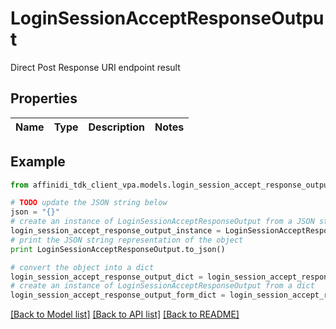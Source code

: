 # LoginSessionAcceptResponseOutput

Direct Post Response URI endpoint result

## Properties

| Name | Type | Description | Notes |
| ---- | ---- | ----------- | ----- |

## Example

```python
from affinidi_tdk_client_vpa.models.login_session_accept_response_output import LoginSessionAcceptResponseOutput

# TODO update the JSON string below
json = "{}"
# create an instance of LoginSessionAcceptResponseOutput from a JSON string
login_session_accept_response_output_instance = LoginSessionAcceptResponseOutput.from_json(json)
# print the JSON string representation of the object
print LoginSessionAcceptResponseOutput.to_json()

# convert the object into a dict
login_session_accept_response_output_dict = login_session_accept_response_output_instance.to_dict()
# create an instance of LoginSessionAcceptResponseOutput from a dict
login_session_accept_response_output_form_dict = login_session_accept_response_output.from_dict(login_session_accept_response_output_dict)
```

[[Back to Model list]](../README.md#documentation-for-models) [[Back to API list]](../README.md#documentation-for-api-endpoints) [[Back to README]](../README.md)
